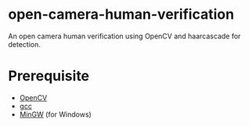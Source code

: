 # open-camera-human-verification

An open camera human verification using OpenCV and haarcascade for detection.

# Prerequisite

- [OpenCV](https://opencv.org/releases/)
- [gcc](https://gcc.gnu.org/)
- [MinGW](https://sourceforge.net/projects/mingw/) (for Windows)
